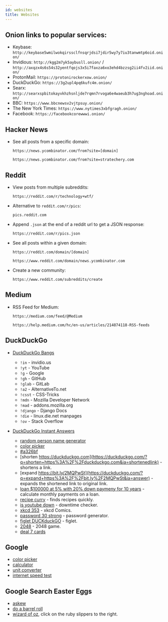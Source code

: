 ```yaml
---
id: websites
title: Websites
---
```


## Onion links to popular services:

- Keybase: `http://keybase5wmilwokqirssclfnsqrjdsi7jdir5wy7y7iu3tanwmtp6oid.onion/`
- Invidious: `http://kgg2m7yk5aybusll.onion/` / `http://axqzx4s6s54s32yentfqojs3x5i7faxza6xo3ehd4bzzsg2ii4fv2iid.onion/`
- ProtonMail: `https://protonirockerxow.onion/`
- DuckDuckGo: `https://3g2upl4pq6kufc4m.onion/`
- Searx: `http://searxspbitokayvkhzhsnljde7rqmn7rvoga6e4waeub3h7ug3nghoad.onion/`
- BBC: `https://www.bbcnewsv2vjtpsuy.onion/`
- The New York Times: `https://www.nytimes3xbfgragh.onion/`
- Facebook: `https://facebookcorewwwi.onion/`

## Hacker News

- See all posts from a specific domain:

  `https://news.ycombinator.com/from?site=[domain]`

  `https://news.ycombinator.com/from?site=stratechery.com`

## Reddit

- View posts from multiple subreddits:

  `https://reddit.com/r/technology+wtf/`

- Alternative to `reddit.com/r/pics`:

  `pics.reddit.com`

- Append `.json` at the end of a reddit url to get a JSON response:

  `https://reddit.com/r/pics.json`

- See all posts within a given domain:

  `https://reddit.com/domain/[domain]`

  `https://www.reddit.com/domain/news.ycombinator.com`

- Create a new community:

  `https://www.reddit.com/subreddits/create`

## Medium

- RSS Feed for Medium:

  `https://medium.com/feed/@Medium`

  `https://help.medium.com/hc/en-us/articles/214874118-RSS-feeds`

## DuckDuckGo

- [DuckDuckGo Bangs](https://duckduckgo.com/bang)

  - `!in` - invidio.us
  - `!yt` - YouTube
  - `!g` - Google
  - `!gh` - GitHub
  - `!glab` - GitLab
  - `!a2` - AlternativeTo.net
  - `!csst` - CSS-Tricks
  - `!mdn` - Mozilla Developer Network
  - `!mad` - addons.mozilla.org
  - `!django` - Django Docs
  - `!die` - linux.die.net manpages
  - `!ov` - Stack Overflow

- [DuckDuckGo Instant Answers](https://duck.co/ia)
  - [random person name generator](https://duckduckgo.com/?q=random+person+name+generator&ia=answer)
  - [color picker](https://duckduckgo.com/?q=color+picker&ia=answer)
  - [#a326bf](https://duckduckgo.com/?q=%23a326bf&ia=answer)
  - [shorten https://duckduckgo.com](https://duckduckgo.com/?q=shorten+https%3A%2F%2Fduckduckgo.com&ia=shortenedlink) - shortens a link.
  - [expand https://bit.ly/2MQPwSt](https://duckduckgo.com/?q=expand+https%3A%2F%2Fbit.ly%2F2MQPwSt&ia=answer) - expands the shortened link to original link.
  - [loan $100000 at 5% with 20% down paymeny for 10 years](https://duckduckgo.com/?q=loan+%24100000+at+5%25+with+20%25+down+paymeny+for+10+years&ia=answer) - calculate monthly payments on a loan.
  - [recipe curry](https://duckduckgo.com/?q=recipe+curry) - finds recipes quickly.
  - [is youtube down](https://duckduckgo.com/?q=is+youtube+down&ia=answer) - downtime checker.
  - [xkcd 353](https://duckduckgo.com/?q=xkcd+353&ia=comics) - xkcd Comics.
  - [password 30 strong](https://duckduckgo.com/?q=password+30+strong&ia=answer) - password generator.
  - [figlet DUCKduckGO](https://duckduckgo.com/?q=figlet+DUCKduckGO&ia=answer) - figlet.
  - [2048](https://duckduckgo.com/?q=2048&ia=answer) - 2048 game.
  - [deal 7 cards](https://duckduckgo.com/?q=deal+7+cards&ia=answer)

## Google

- [color picker](https://www.google.com/search?q=color%20picker)
- [calculator](https://www.google.com/search?q=calculator)
- [unit converter](https://www.google.com/search?q=unit+converter)
- [internet speed test](https://www.google.com/search?q=internet+speed+test)

## Google Search Easter Eggs

- [askew](https://www.google.com/search?q=askew)
- [do a barrel roll](https://www.google.com/search?q=do+a+barrel+roll)
- [wizard of oz](https://www.google.com/search?q=wizard+of+oz), click on the ruby slippers to the right.
